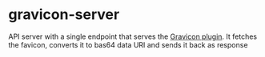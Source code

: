 # gravicon-server

API server with a single endpoint that serves the [Gravicon plugin](https://www.figma.com/community/plugin/1307231621622379453). It fetches the favicon, converts it to bas64 data URI and sends it back as response
